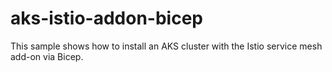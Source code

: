 # aks-istio-addon-bicep
This sample shows how to install an AKS cluster with the Istio service mesh add-on via Bicep.
